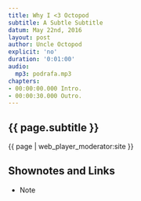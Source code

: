 ```yaml
---
title: Why I <3 Octopod
subtitle: A Subtle Subtitle
datum: May 22nd, 2016
layout: post
author: Uncle Octopod
explicit: 'no'
duration: '0:01:00'
audio:
  mp3: podrafa.mp3
chapters:
- 00:00:00.000 Intro.
- 00:00:30.000 Outro.
---
```

## {{ page.subtitle }}

{{ page | web_player_moderator:site }}

## Shownotes and Links

* Note
